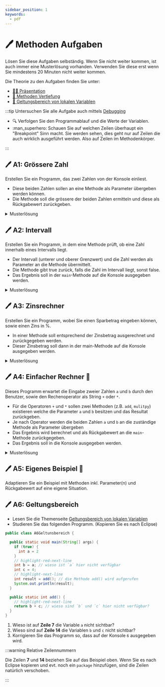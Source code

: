 ```yaml
---
sidebar_position: 1
keywords:
  - pdf
---
```


# 🖊️ Methoden Aufgaben

Lösen Sie diese Aufgaben selbständig. Wenn Sie nicht weiter kommen, ist auch immer
eine Musterlösung vorhanden. Verwenden Sie diese erst wenn Sie mindestens 20 Minuten
nicht weiter kommen.

Die Theorie zu den Aufgaben finden Sie unter:

- [:man_teacher: Präsentation](/docs/woche04/4a-methoden-fehleranalyse/index.md#manteacher-präsentation)
- [:open_book: Methoden Vertiefung](/docs/woche04/4a-methoden-fehleranalyse/methoden.md)
- [:open_book: Geltungsbereich von lokalen Variablen](/docs/woche04/4a-methoden-fehleranalyse/geltungsbereich-variablen.md)

:::tip Untersuchen Sie alle Aufgabe auch mittels [Debugging](/docs/woche03/debugging.md)

- :mag: Verfolgen Sie den Programmablauf und die Werte der Variablen.
- :man_superhero: Schauen Sie auf welchen Zeilen überhaupt ein "Breakpoint" Sinn macht.
Sie werden sehen, dies geht nur auf Zeilen die auch wirklich ausgeführt werden.
Also auf Zeilen im Methodenkörper.

:::

## :pen: A1: Grössere Zahl

Erstellen Sie ein Programm, das zwei Zahlen von der Konsole einliest.

- Diese beiden Zahlen sollen an eine Methode als Parameter übergeben werden
  können.
- Die Methode soll die grössere der beiden Zahlen ermitteln und diese als
  Rückgabewert zurückgeben.

<details>
<summary>Musterlösung</summary>

```java title="A1EvaluateBiggerNumber.java"
import mytools.StdInput;

public class A1EvaluateBiggerNumber {

  public static void main(String[] args) {
    System.out.print("Input value 1: ");
    int number1 = StdInput.readInt();

    System.out.print("Input value 2: ");
    int number2 = StdInput.readInt();

    int biggerNumber = evaluate(number1, number2);
    System.out.println("Die grössere Zahl ist: " + biggerNumber);
  }

  public static int evaluate(int value1, int value2) {
    if (value1 > value2) {
      return value1;
    } else {
      return value2;
    }
  }
}
```

</details>

## :pen: A2: Intervall

Erstellen Sie ein Programm, in dem eine Methode prüft, ob eine Zahl innerhalb
eines Intervalls liegt.

- Der Intervall (unterer und oberer Grenzwert) und die Zahl werden als Parameter
  an die Methode übermittelt.
- Die Methode gibt true zurück, falls die Zahl im Intervall liegt, sonst false.
- Das Ergebnis soll in der `main`-Methode auf die Konsole ausgegeben werden.

<details>
<summary>Musterlösung</summary>

```java title="A2Intervall.java"
import mytools.StdInput;

public class A2Intervall {

  public static void main(String[] args) {
    int min = 1;
    int max = 10;

    System.out.print("Input value: ");
    int number = StdInput.readInt();

    boolean inRange = isInRange(min, max, number);
    System.out.println("Ist im Intervall: " + inRange);
  }

  public static boolean isInRange(int minimum, int maximum, int value) {
    return value >= minimum && value <= maximum;
  }
}
```

</details>

## :pen: A3: Zinsrechner

Erstellen Sie ein Programm, wobei Sie einen Sparbetrag eingeben können, sowie
einen Zins in %.

- In einer Methode soll entsprechend der Zinsbetrag ausgerechnet und
  zurückgegeben werden.
- Dieser Zinsbetrag soll dann in der main-Methode auf die Konsole ausgegeben
  werden.

<details>
<summary>Musterlösung</summary>

```java title="A3InterestCalculator.java"
import mytools.StdInput;

public class A3InterestCalculator {

  public static void main(String[] args) {
    double amount = StdInput.readDouble("Betrag eingeben: ");
    double interestRate = StdInput.readDouble("Zinssatz in % eingeben: ");

    double interest = calcInterest(amount, interestRate);
    System.out.println("Der Zinsbetrag beträgt: " + interest);
  }

  public static double calcInterest(double amount, double interestRate) {
    return (amount / 100) * interestRate;
  }
}
```

</details>

## :pen: A4: Einfacher Rechner :rocket:

Dieses Programm erwartet die Eingabe zweier Zahlen `a` und `b` durch den
Benutzer, sowie den Rechenoperator als String `+` oder `*`.

- Für die Operatoren `+` und `*` sollen zwei Methoden (z.B. `add`, `mulitpy`)
  existieren welche die Parameter `a` und `b` besitzen und das Resultat
  zurückgeben.
- Je nach Operator werden die beiden Zahlen `a` und `b` an die zuständige
  Methode als Parameter übergeben
- Das Ergebnis wird berechnet und als Rückgabewert an die `main`-Methode
  zurückgegeben.
- Das Ergebnis soll in die Konsole ausgegeben werden.

<details>
<summary>Musterlösung</summary>

```java title="A4SimpleCalculator.java"
import mytools.StdInput;

public class A4SimpleCalculator {

  public static void main(String[] args) {
    // Initialisierung der Variablen
    int a = 0;
    int b = 0;
    int result = 0;
    char operator;

    // Einlesen der Werte
    System.out.println("Bitte erste Zahl eingeben:");
    a = StdInput.readInt();
    System.out.println("Bitte zweite Zahl eingeben:");
    b = StdInput.readInt();
    System.out.println("Welche Operation wollen Sie ausführen: + *");
    operator = StdInput.readChar(); // INFO: auch möglich als String

    // Operator prüfen und Resultat entsprechend berechnen
    if (operator == '+')) { // INFO: Wenn string dann `equals`
      result = add(a, b);
    } else if (operator == '-') { // INFO: Wenn string dann `equals`
      result = multiply(a, b);
    }

    // Resultat ausgeben
    System.out.println("Das Resultat ist " + result);
  }

  public static int add(int a, int b) {
    return a + b;
  }

  public static int multiply(int a, int b) {
    return a * b;
  }
}
```

</details>

## :pen: A5: Eigenes Beispiel :star2:

Adaptieren Sie ein Beispiel mit Methoden inkl. Parameter(n) und Rückgabewert auf eine eigene Situation.

## :pen: A6: Geltungsbereich

- Lesen Sie die Themenseite [Geltungsbereich von lokalen Variablen](/docs/woche04/4a-methoden-fehleranalyse/geltungsbereich-variablen.md)
- Studieren Sie das folgenden Programm. (Kopieren Sie es nach Eclipse)

```java title="A6Geltunsbereich.java" showLineNumbers
public class A6Geltunsbereich {

  public static void main(String[] args) {
    if (true) {
      int a = 2
    }
    // highlight-red-next-line
    int b = a; // wieso ist `a` hier nicht verfügbar
    int c = 4;
    // highlight-next-line
    int result = add(); // die Methode add() wird aufgerufen
    System.out.println(result);
  }

  public static int add() {
    // highlight-red-next-line
    return b + c; // wieso sind `b` und `c` hier nicht verfügbar?
  }
}
```

1. Wieso ist auf **Zeile 7** die Variable `a` nicht sichtbar?
2. Wieso sind auf **Zeile 14** die Variablen `b` und `c` nicht sichtbar?
3. Korrigieren Sie das Programm so, dass auf der Konsole `6` ausgegeben wird.

:::warning Relative Zeilennummern

Die Zeilen **7** und **14** beziehen Sie auf das Beispiel oben.
Wenn Sie es nach Eclipse kopieren und evt. noch ein `package` hinzufügen,
sind die Zeilen natürlich verschoben.

:::

